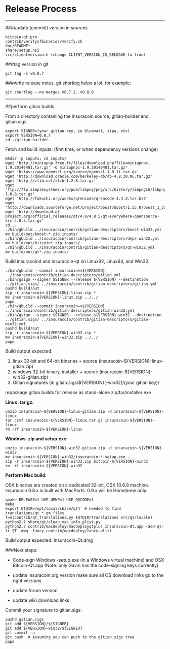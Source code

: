 Release Process
====================

* * *

###update (commit) version in sources


	bitcoin-qt.pro
	contrib/verifysfbinaries/verify.sh
	doc/README*
	share/setup.nsi
	src/clientversion.h (change CLIENT_VERSION_IS_RELEASE to true)

###tag version in git

	git tag -s v0.8.7

###write release notes. git shortlog helps a lot, for example:

	git shortlog --no-merges v0.7.2..v0.8.0

* * *

##perform gitian builds

 From a directory containing the insuracoin source, gitian-builder and gitian.sigs
  
	export SIGNER=(your gitian key, ie bluematt, sipa, etc)
	export VERSION=0.8.7
	cd ./gitian-builder

 Fetch and build inputs: (first time, or when dependency versions change)

	mkdir -p inputs; cd inputs/
	wget 'http://miniupnp.free.fr/files/download.php?file=miniupnpc-1.9.20140401.tar.gz' -O miniupnpc-1.9.20140401.tar.gz'
	wget 'https://www.openssl.org/source/openssl-1.0.1i.tar.gz'
	wget 'http://download.oracle.com/berkeley-db/db-4.8.30.NC.tar.gz'
	wget 'http://zlib.net/zlib-1.2.8.tar.gz'
	wget 'ftp://ftp.simplesystems.org/pub/libpng/png/src/history/libpng16/libpng-1.6.8.tar.gz'
	wget 'http://fukuchi.org/works/qrencode/qrencode-3.4.3.tar.bz2'
	wget 'http://downloads.sourceforge.net/project/boost/boost/1.55.0/boost_1_55_0.tar.bz2'
	wget 'http://download.qt-project.org/official_releases/qt/4.8/4.8.5/qt-everywhere-opensource-src-4.8.5.tar.gz'
	cd ..
	./bin/gbuild ../insuracoin/contrib/gitian-descriptors/boost-win32.yml
	mv build/out/boost-*.zip inputs/
	./bin/gbuild ../insuracoin/contrib/gitian-descriptors/deps-win32.yml
	mv build/out/bitcoin*.zip inputs/
	./bin/gbuild ../insuracoin/contrib/gitian-descriptors/qt-win32.yml
	mv build/out/qt*.zip inputs/

 Build insuracoind and insuracoin-qt on Linux32, Linux64, and Win32:
  
	./bin/gbuild --commit insuracoin=v${VERSION} ../insuracoin/contrib/gitian-descriptors/gitian.yml
	./bin/gsign --signer $SIGNER --release ${VERSION} --destination ../gitian.sigs/ ../insuracoin/contrib/gitian-descriptors/gitian.yml
	pushd build/out
	zip -r insuracoin-${VERSION}-linux.zip *
	mv insuracoin-${VERSION}-linux.zip ../../
	popd
	./bin/gbuild --commit insuracoin=v${VERSION} ../insuracoin/contrib/gitian-descriptors/gitian-win32.yml
	./bin/gsign --signer $SIGNER --release ${VERSION}-win32 --destination ../gitian.sigs/ ../insuracoin/contrib/gitian-descriptors/gitian-win32.yml
	pushd build/out
	zip -r insuracoin-${VERSION}-win32.zip *
	mv insuracoin-${VERSION}-win32.zip ../../
	popd

  Build output expected:

  1. linux 32-bit and 64-bit binaries + source (insuracoin-${VERSION}-linux-gitian.zip)
  2. windows 32-bit binary, installer + source (insuracoin-${VERSION}-win32-gitian.zip)
  3. Gitian signatures (in gitian.sigs/${VERSION}[-win32]/(your gitian key)/

repackage gitian builds for release as stand-alone zip/tar/installer exe

**Linux .tar.gz:**

	unzip insuracoin-${VERSION}-linux-gitian.zip -d insuracoin-${VERSION}-linux
	tar czvf insuracoin-${VERSION}-linux.tar.gz insuracoin-${VERSION}-linux
	rm -rf insuracoin-${VERSION}-linux

**Windows .zip and setup.exe:**

	unzip insuracoin-${VERSION}-win32-gitian.zip -d insuracoin-${VERSION}-win32
	mv insuracoin-${VERSION}-win32/insuracoin-*-setup.exe .
	zip -r insuracoin-${VERSION}-win32.zip bitcoin-${VERSION}-win32
	rm -rf insuracoin-${VERSION}-win32

**Perform Mac build:**

  OSX binaries are created on a dedicated 32-bit, OSX 10.6.8 machine.
  Insuracoin 0.8.x is built with MacPorts.  0.9.x will be Homebrew only.

	qmake RELEASE=1 USE_UPNP=1 USE_QRCODE=1
	make
	export QTDIR=/opt/local/share/qt4  # needed to find translations/qt_*.qm files
	T=$(contrib/qt_translations.py $QTDIR/translations src/qt/locale)
	python2.7 share/qt/clean_mac_info_plist.py
	python2.7 contrib/macdeploy/macdeployqtplus Insuracoin-Qt.app -add-qt-tr $T -dmg -fancy contrib/macdeploy/fancy.plist

 Build output expected: Insuracoin-Qt.dmg

###Next steps:

* Code-sign Windows -setup.exe (in a Windows virtual machine) and
  OSX Bitcoin-Qt.app (Note: only Gavin has the code-signing keys currently)

* update insuracoin.org version
  make sure all OS download links go to the right versions

* update forum version

* update wiki download links

Commit your signature to gitian.sigs:

	pushd gitian.sigs
	git add ${VERSION}/${SIGNER}
	git add ${VERSION}-win32/${SIGNER}
	git commit -a
	git push  # Assuming you can push to the gitian.sigs tree
	popd

